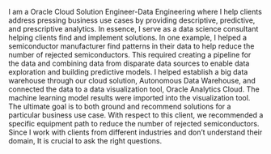 I am a Oracle Cloud Solution Engineer-Data Engineering where I help clients address pressing business use cases by providing descriptive, predictive, and prescriptive analytics.  In essence, I serve as a data science consultant helping clients find and implement solutions.  In one example, I helped a semiconductor manufacturer find patterns in their data to help reduce the number of rejected semiconductors.  This required creating a pipeline for the data and combining data from disparate data sources to enable data exploration and building predictive models.  I helped establish a big data warehouse through our cloud solution, Autonomous Data Warehouse, and connected the data to a data visualization tool, Oracle Analytics Cloud.  The machine learning model results were imported into the visualization tool.  The ultimate goal is to both ground and recommend solutions for a particular business use case.  With respect to this client, we recommended a specific equipment path to reduce the number of rejected semiconductors.  Since I work with clients from different industries and don’t understand their domain, It is crucial to ask the right questions.

